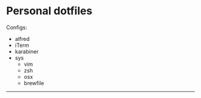 # Personal dotfiles

Configs:
- alfred
- iTerm
- karabiner
- sys
    - vim
    - zsh
    - osx
    - brewfile

---

